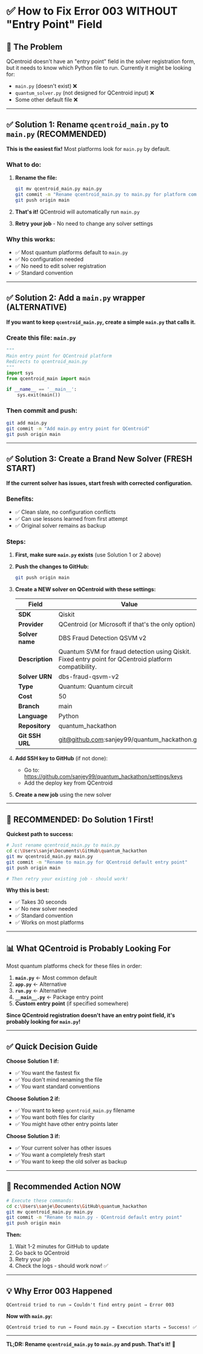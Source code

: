 # ✅ How to Fix Error 003 WITHOUT "Entry Point" Field

## 🎯 The Problem

QCentroid doesn't have an "entry point" field in the solver registration form, but it needs to know which Python file to run. Currently it might be looking for:
- `main.py` (doesn't exist) ❌
- `quantum_solver.py` (not designed for QCentroid input) ❌
- Some other default file ❌

---

## ✅ Solution 1: Rename `qcentroid_main.py` to `main.py` (RECOMMENDED)

**This is the easiest fix!** Most platforms look for `main.py` by default.

### **What to do:**

1. **Rename the file:**
   ```bash
   git mv qcentroid_main.py main.py
   git commit -m "Rename qcentroid_main.py to main.py for platform compatibility"
   git push origin main
   ```

2. **That's it!** QCentroid will automatically run `main.py`

3. **Retry your job** - No need to change any solver settings

### **Why this works:**
- ✅ Most quantum platforms default to `main.py`
- ✅ No configuration needed
- ✅ No need to edit solver registration
- ✅ Standard convention

---

## ✅ Solution 2: Add a `main.py` wrapper (ALTERNATIVE)

**If you want to keep `qcentroid_main.py`, create a simple `main.py` that calls it.**

### **Create this file: `main.py`**

```python
"""
Main entry point for QCentroid platform
Redirects to qcentroid_main.py
"""
import sys
from qcentroid_main import main

if __name__ == '__main__':
    sys.exit(main())
```

### **Then commit and push:**
```bash
git add main.py
git commit -m "Add main.py entry point for QCentroid"
git push origin main
```

---

## ✅ Solution 3: Create a Brand New Solver (FRESH START)

**If the current solver has issues, start fresh with corrected configuration.**

### **Benefits:**
- ✅ Clean slate, no configuration conflicts
- ✅ Can use lessons learned from first attempt
- ✅ Original solver remains as backup

### **Steps:**

1. **First, make sure `main.py` exists** (use Solution 1 or 2 above)

2. **Push the changes to GitHub:**
   ```bash
   git push origin main
   ```

3. **Create a NEW solver on QCentroid with these settings:**

   | Field | Value |
   |-------|-------|
   | **SDK** | Qiskit |
   | **Provider** | QCentroid (or Microsoft if that's the only option) |
   | **Solver name** | DBS Fraud Detection QSVM v2 |
   | **Description** | Quantum SVM for fraud detection using Qiskit. Fixed entry point for QCentroid platform compatibility. |
   | **Solver URN** | dbs-fraud-qsvm-v2 |
   | **Type** | Quantum: Quantum circuit |
   | **Cost** | 50 |
   | **Branch** | main |
   | **Language** | Python |
   | **Repository** | quantum_hackathon |
   | **Git SSH URL** | git@github.com:sanjey99/quantum_hackathon.git |

4. **Add SSH key to GitHub** (if not done):
   - Go to: https://github.com/sanjey99/quantum_hackathon/settings/keys
   - Add the deploy key from QCentroid

5. **Create a new job** using the new solver

---

## 🎯 RECOMMENDED: Do Solution 1 First!

**Quickest path to success:**

```bash
# Just rename qcentroid_main.py to main.py
cd c:\Users\sanje\Documents\GitHub\quantum_hackathon
git mv qcentroid_main.py main.py
git commit -m "Rename to main.py for QCentroid default entry point"
git push origin main

# Then retry your existing job - should work!
```

**Why this is best:**
- ✅ Takes 30 seconds
- ✅ No new solver needed
- ✅ Standard convention
- ✅ Works on most platforms

---

## 📊 What QCentroid is Probably Looking For

Most quantum platforms check for these files in order:

1. **`main.py`** ← Most common default
2. **`app.py`** ← Alternative
3. **`run.py`** ← Alternative
4. **`__main__.py`** ← Package entry point
5. **Custom entry point** (if specified somewhere)

**Since QCentroid registration doesn't have an entry point field, it's probably looking for `main.py`!**

---

## ✅ Quick Decision Guide

**Choose Solution 1 if:**
- ✅ You want the fastest fix
- ✅ You don't mind renaming the file
- ✅ You want standard conventions

**Choose Solution 2 if:**
- ✅ You want to keep `qcentroid_main.py` filename
- ✅ You want both files for clarity
- ✅ You might have other entry points later

**Choose Solution 3 if:**
- ✅ Your current solver has other issues
- ✅ You want a completely fresh start
- ✅ You want to keep the old solver as backup

---

## 🚀 Recommended Action NOW

```bash
# Execute these commands:
cd c:\Users\sanje\Documents\GitHub\quantum_hackathon
git mv qcentroid_main.py main.py
git commit -m "Rename to main.py - QCentroid default entry point"
git push origin main
```

**Then:**
1. Wait 1-2 minutes for GitHub to update
2. Go back to QCentroid
3. Retry your job
4. Check the logs - should work now! ✅

---

## 💡 Why Error 003 Happened

```
QCentroid tried to run → Couldn't find entry point → Error 003
```

**Now with `main.py`:**
```
QCentroid tried to run → Found main.py → Execution starts → Success! ✅
```

---

**TL;DR: Rename `qcentroid_main.py` to `main.py` and push. That's it!** 🎯
